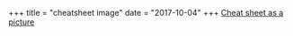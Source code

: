 +++
title = "cheatsheet image"
date = "2017-10-04"
+++
[Cheat sheet as a picture](https://i.imgur.com/YLInLlY.png)
